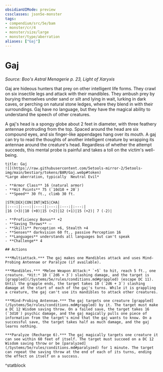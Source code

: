 ```yaml
---
obsidianUIMode: preview
cssclasses: json5e-monster
tags:
- compendium/src/5e/bam
- monster/cr/4
- monster/size/large
- monster/type/aberration
aliases: ["Gaj"]
---
```

# Gaj
*Source: Boo's Astral Menagerie p. 23, Light of Xaryxis*  

Gaj are hideous hunters that prey on other intelligent life forms. They crawl on six insectile legs and attack with their mandibles. They ambush prey by burying themselves under sand or silt and lying in wait, lurking in dark caves, or perching on natural stone ledges, where they blend in with their surroundings. Gaj have no language, but they have the magical ability to understand the speech of other creatures.

A gaj's head is a spongy globe about 2 feet in diameter, with three feathery antennae protruding from the top. Spaced around the head are six compound eyes, and six finger-like appendages hang over its mouth. A gaj can try to read the thoughts of another intelligent creature by wrapping its antennae around the creature's head. Regardless of whether the attempt succeeds, this mental probe is painful and takes a toll on the victim's well-being.

```ad-statblock
title: Gaj
![](https://raw.githubusercontent.com/5etools-mirror-2/5etools-img/main/bestiary/tokens/BAM/Gaj.webp#token)
*Large aberration, typically  Neutral Evil*

- **Armor Class** 16 (natural armor)
- **Hit Points** 75 (`10d10 + 20`)
- **Speed** 30 ft., climb 30 ft.

|STR|DEX|CON|INT|WIS|CHA|
|:---:|:---:|:---:|:---:|:---:|:---:|
|16 (+3)|10 (+0)|15 (+2)|12 (+1)|15 (+2)| 7 (-2)|

- **Proficiency Bonus** +2
- **Saving Throws** ⏤
- **Skills** Perception +6, Stealth +4
- **Senses** darkvision 60 ft., passive Perception 16
- **Languages** understands all languages but can't speak
- **Challenge** 4

## Actions

***Multiattack.*** The gaj makes one Mandibles attack and uses Mind-Probing Antennae or Paralyze (if available).

***Mandibles.*** *Melee Weapon Attack:* `+5` to hit, reach 5 ft., one creature. *Hit:* 10 (`2d6 + 3`) slashing damage, and the target is [grappled](/Systems/5e/rules/conditions.md#grappled) (escape DC 11). Until the grapple ends, the target takes 10 (`2d6 + 3`) slashing damage at the start of each of the gaj's turns. While it is grappling a creature, the gaj can't use its mandibles to attack other creatures.

***Mind-Probing Antennae.*** The gaj targets one creature [grappled](/Systems/5e/rules/conditions.md#grappled) by it. The target must make a DC 12 Wisdom saving throw. On a failed save, the target takes 16 (`3d10`) psychic damage, and the gaj magically pulls one piece of information from the target's mind that the gaj wants to know. On a successful save, the target takes half as much damage, and the gaj learns nothing.

***Paralyze (Recharge 6).*** The gaj magically targets one creature it can see within 60 feet of itself. The target must succeed on a DC 12 Wisdom saving throw or be [paralyzed](/Systems/5e/rules/conditions.md#paralyzed) for 1 minute. The target can repeat the saving throw at the end of each of its turns, ending the effect on itself on a success.
```
^statblock